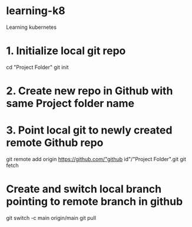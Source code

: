 # learning-k8
Learning kubernetes

# 1. Initialize local git repo
cd "Project Folder"
git init

# 2. Create new repo in Github with same Project folder name

# 3. Point local git to newly created remote Github repo 
git remote add origin https://github.com/"github id"/"Project Folder".git
git fetch

# Create and switch local branch pointing to remote branch in github
git switch -c main origin/main
git pull


